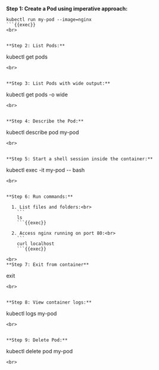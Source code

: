 **Step 1: Create a Pod using imperative approach:**

```
kubectl run my-pod --image=nginx
```{{exec}}
<br>


**Step 2: List Pods:**

```
kubectl get pods
```{{exec}}
<br>


**Step 3: List Pods with wide output:**

```
kubectl get pods -o wide
```{{exec}}
<br>


**Step 4: Describe the Pod:**

```
kubectl describe pod my-pod
```{{exec}}
<br>


**Step 5: Start a shell session inside the container:**

```
kubectl exec -it my-pod -- bash
```{{exec}}
<br>


**Step 6: Run commands:**

  1. List files and folders:<br>
    ```
    ls
    ```{{exec}}

  2. Access nginx running on port 80:<br>
    ```
    curl localhost
    ```{{exec}}

<br>
**Step 7: Exit from container**

```
exit
```{{exec}}
<br>


**Step 8: View container logs:**

```
kubectl logs my-pod
```{{exec}}
<br>


**Step 9: Delete Pod:**

```
kubectl delete pod my-pod
```{{exec}}
<br>
